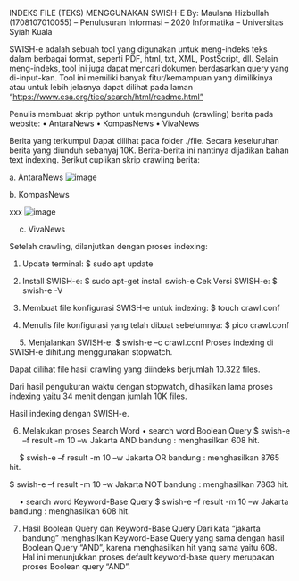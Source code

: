 INDEKS FILE (TEKS) MENGGUNAKAN SWISH-E
By: 	Maulana Hizbullah (1708107010055) – Penulusuran Informasi – 2020
Informatika – Universitas Syiah Kuala

SWISH-e adalah sebuah tool yang digunakan untuk meng-indeks teks dalam berbagai format, seperti PDF, html, txt, XML, PostScript, dll. Selain meng-indeks, tool ini juga dapat mencari dokumen berdasarkan query yang di-input-kan. Tool ini memiliki banyak fitur/kemampuan yang dimilikinya atau untuk lebih jelasnya dapat dilihat pada laman “https://www.esa.org/tiee/search/html/readme.html”

Penulis membuat skrip python untuk mengunduh (crawling) berita pada website:
•	AntaraNews
•	KompasNews
•	VivaNews

Berita yang terkumpul Dapat dilihat pada folder ./file. Secara keseluruhan berita yang diunduh sebanyaj 10K. Berita-berita ini nantinya dijadikan bahan text indexing. Berikut cuplikan skrip crawling berita:

a.	AntaraNews
   ![image](https://user-images.githubusercontent.com/49058895/97707301-aef62080-1ae9-11eb-866f-79c8dbf508e1.png)

b.	KompasNews
 
 
xxx
![image](https://user-images.githubusercontent.com/49058895/97707470-ec5aae00-1ae9-11eb-8598-3446f65ac0e8.png)

 
c.	VivaNews
 
 

Setelah crawling, dilanjutkan dengan proses indexing:
1.	Update terminal: $ sudo apt update
 
2.	Install SWISH-e: $ sudo apt-get install swish-e
Cek Versi SWISH-e: $ swish-e -V
 

3.	Membuat file konfigurasi SWISH-e untuk indexing: $ touch crawl.conf 
 

4.	Menulis file konfigurasi yang telah dibuat sebelumnya: $ pico crawl.conf
 
 
5.	Menjalankan SWISH-e: $ swish-e –c crawl.conf 
Proses indexing di SWISH-e dihitung menggunakan stopwatch.
 

Dapat dilihat file hasil crawling yang diindeks berjumlah 10.322 files.
 

Dari hasil pengukuran waktu dengan stopwatch, dihasilkan lama proses indexing yaitu 34 menit dengan jumlah 10K files.
 
Hasil indexing dengan SWISH-e.
 

6.	Melakukan proses Search Word
•	search word Boolean Query
$ swish-e –f result -m 10 –w Jakarta AND bandung : menghasilkan 608 hit.
 
 
$ swish-e –f result -m 10 –w Jakarta OR bandung : menghasilkan 8765 hit.
 

$ swish-e –f result -m 10 –w Jakarta NOT bandung : menghasilkan 7863 hit.
 
 
•	search word Keyword-Base Query
$ swish-e –f result -m 10 –w Jakarta bandung : menghasilkan 608 hit.
 

7.	Hasil Boolean Query dan Keyword-Base Query
Dari kata “jakarta bandung” menghasilkan Keyword-Base Query yang sama dengan hasil Boolean Query “AND”, karena menghasilkan hit yang sama yaitu 608. Hal ini menunjukkan proses default keyword-base query merupakan proses Boolean query “AND”.
